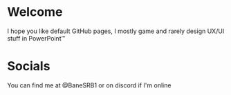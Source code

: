 # Welcome
I hope you like default GitHub pages, I mostly game and rarely design UX/UI stuff in PowerPoint™

# Socials
You can find me at @BaneSRB1 or on discord if I'm online
